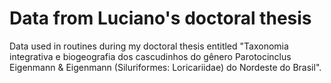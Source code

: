 # Data from Luciano's doctoral thesis 
Data used in routines during my doctoral thesis entitled "Taxonomia integrativa e biogeografia dos cascudinhos do gênero Parotocinclus Eigenmann & Eigenmann (Siluriformes: Loricariidae) do Nordeste do Brasil".

